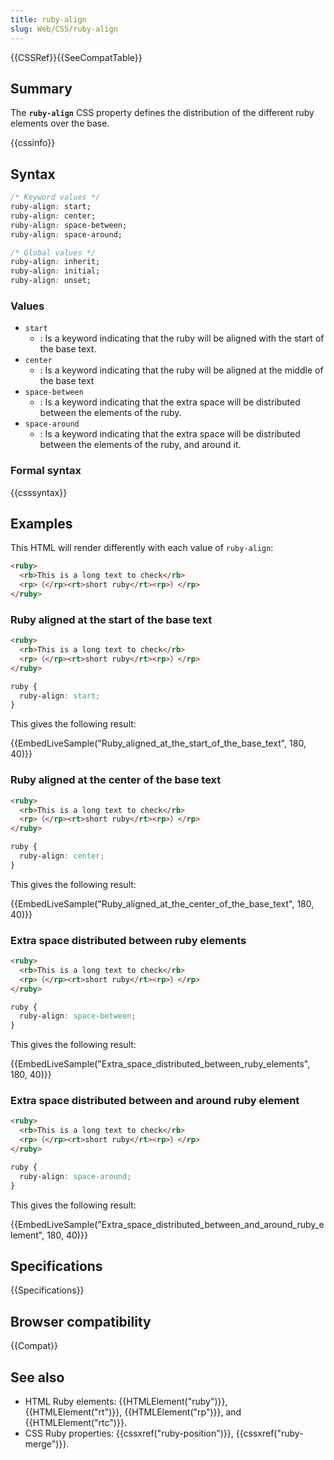 ```yaml
---
title: ruby-align
slug: Web/CSS/ruby-align
---
```


{{CSSRef}}{{SeeCompatTable}}

## Summary

The **`ruby-align`** CSS property defines the distribution of the different ruby elements over the base.

{{cssinfo}}

## Syntax

```css
/* Keyword values */
ruby-align: start;
ruby-align: center;
ruby-align: space-between;
ruby-align: space-around;

/* Global values */
ruby-align: inherit;
ruby-align: initial;
ruby-align: unset;
```

### Values

- `start`
  - : Is a keyword indicating that the ruby will be aligned with the start of the base text.
- `center`
  - : Is a keyword indicating that the ruby will be aligned at the middle of the base text
- `space-between`
  - : Is a keyword indicating that the extra space will be distributed between the elements of the ruby.
- `space-around`
  - : Is a keyword indicating that the extra space will be distributed between the elements of the ruby, and around it.

### Formal syntax

{{csssyntax}}

## Examples

This HTML will render differently with each value of `ruby-align`:

```html
<ruby>
  <rb>This is a long text to check</rb>
  <rp>（</rp><rt>short ruby</rt><rp>）</rp>
</ruby>
```

### Ruby aligned at the start of the base text

```html
<ruby>
  <rb>This is a long text to check</rb>
  <rp>（</rp><rt>short ruby</rt><rp>）</rp>
</ruby>
```

```css
ruby {
  ruby-align: start;
}
```

This gives the following result:

{{EmbedLiveSample("Ruby_aligned_at_the_start_of_the_base_text", 180, 40)}}

### Ruby aligned at the center of the base text

```html
<ruby>
  <rb>This is a long text to check</rb>
  <rp>（</rp><rt>short ruby</rt><rp>）</rp>
</ruby>
```

```css
ruby {
  ruby-align: center;
}
```

This gives the following result:

{{EmbedLiveSample("Ruby_aligned_at_the_center_of_the_base_text", 180, 40)}}

### Extra space distributed between ruby elements

```html
<ruby>
  <rb>This is a long text to check</rb>
  <rp>（</rp><rt>short ruby</rt><rp>）</rp>
</ruby>
```

```css
ruby {
  ruby-align: space-between;
}
```

This gives the following result:

{{EmbedLiveSample("Extra_space_distributed_between_ruby_elements", 180, 40)}}

### Extra space distributed between and around ruby element

```html
<ruby>
  <rb>This is a long text to check</rb>
  <rp>（</rp><rt>short ruby</rt><rp>）</rp>
</ruby>
```

```css
ruby {
  ruby-align: space-around;
}
```

This gives the following result:

{{EmbedLiveSample("Extra_space_distributed_between_and_around_ruby_element", 180, 40)}}

## Specifications

{{Specifications}}

## Browser compatibility

{{Compat}}

## See also

- HTML Ruby elements: {{HTMLElement("ruby")}}, {{HTMLElement("rt")}}, {{HTMLElement("rp")}}, and {{HTMLElement("rtc")}}.
- CSS Ruby properties: {{cssxref("ruby-position")}}, {{cssxref("ruby-merge")}}.
